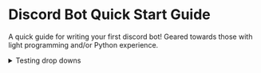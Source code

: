 # Discord Bot Quick Start Guide
A quick guide for writing your first discord bot! Geared towards those with light programming and/or Python experience.

<details>
<summary>Testing drop downs</summary>
testing testing 123
</details>
